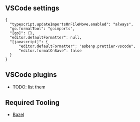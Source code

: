 
## VSCode settings
```
{
  "typescript.updateImportsOnFileMove.enabled": "always",
  "go.formatTool": "goimports",
  "[go]": {},
  "editor.defaultFormatter": null,
  "[javascript]": {
      "editor.defaultFormatter": "esbenp.prettier-vscode",
      "editor.formatOnSave": false
  }
}
```

## VSCode plugins
* TODO: list them

## Required Tooling
* [Bazel](https://docs.bazel.build/versions/4.0.0/install.html)
